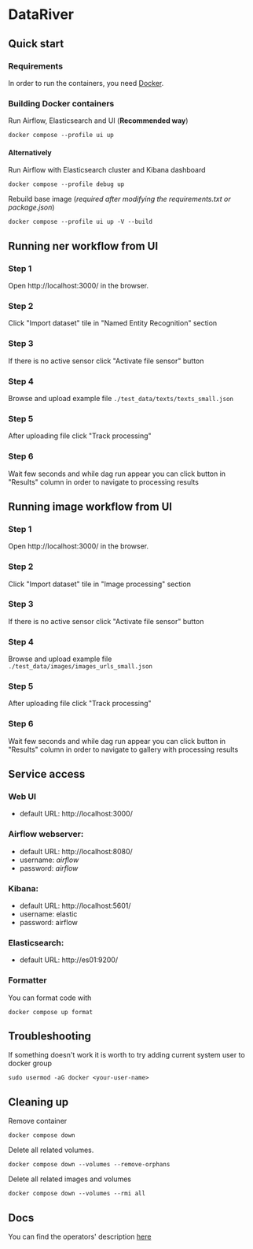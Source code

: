 # DataRiver

## Quick start
### Requirements
In order to run the containers, you need [Docker](https://www.docker.com).


### Building Docker containers

Run Airflow, Elasticsearch and UI (**Recommended way**) 
```
docker compose --profile ui up
```

#### Alternatively

Run Airflow with Elasticsearch cluster and Kibana dashboard
```
docker compose --profile debug up
```

Rebuild base image (_required after modifying the requirements.txt or package.json_)
```
docker compose --profile ui up -V --build
```
## Running ner workflow from UI
### Step 1
Open http://localhost:3000/ in the browser.
### Step 2
Click "Import dataset" tile in "Named Entity Recognition" section
### Step 3
If there is no active sensor click "Activate file sensor" button
### Step 4
Browse and upload example file ```./test_data/texts/texts_small.json```
### Step 5
After uploading file click "Track processing"
### Step 6
Wait few seconds and while dag run appear you can click button in "Results" column in order to navigate to processing results

## Running image workflow from UI

### Step 1
Open http://localhost:3000/ in the browser.
### Step 2
Click "Import dataset" tile in "Image processing" section
### Step 3
If there is no active sensor click "Activate file sensor" button
### Step 4
Browse and upload example file ```./test_data/images/images_urls_small.json```
### Step 5
After uploading file click "Track processing"
### Step 6
Wait few seconds and while dag run appear you can click button in "Results" column in order to navigate to gallery with processing results

## Service access
### Web UI
- default URL: http://localhost:3000/

### Airflow webserver:

- default URL: http://localhost:8080/
- username: _airflow_
- password: _airflow_


### Kibana:

- default URL: http://localhost:5601/
- username: elastic
- password: airflow

### Elasticsearch:

- default URL: http://es01:9200/

### Formatter 
You can format code with
```
docker compose up format
```

## Troubleshooting

If something doesn't work it is worth to try adding current system user to docker group
```
sudo usermod -aG docker <your-user-name>
```

## Cleaning up
Remove container
```
docker compose down
```

Delete all related volumes.
```
docker compose down --volumes --remove-orphans
```

Delete all related images and volumes
```
docker compose down --volumes --rmi all
```

## Docs

You can find the operators' description [here](docs.md)
